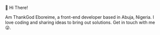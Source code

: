  👋 Hi There!

Am ThankGod Eboreime, a front-end developer based in Abuja, Nigeria. I love coding and sharing ideas to bring out solutions. Get in touch with me  😜.
